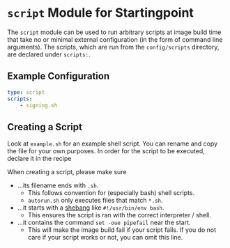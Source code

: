 # `script` Module for Startingpoint

The `script` module can be used to run arbitrary scripts at image build time that take no or minimal external configuration (in the form of command line arguments).
The scripts, which are run from the `config/scripts` directory, are declared under `scripts:`.

## Example Configuration

```yaml
type: script
scripts:
    - signing.sh
```

## Creating a Script

Look at `example.sh` for an example shell script. You can rename and copy the file for your own purposes. In order for the script to be executed, declare it in the recipe

When creating a script, please make sure

- ...its filename ends with `.sh`.
  - This follows convention for (especially bash) shell scripts.
  - `autorun.sh` only executes files that match `*.sh`.
- ...it starts with a [shebang](<https://en.wikipedia.org/wiki/Shebang_(Unix)>) like `#!/usr/bin/env bash`.
  - This ensures the script is ran with the correct interpreter / shell.
- ...it contains the command `set -oue pipefail` near the start.
  - This will make the image build fail if your script fails. If you do not care if your script works or not, you can omit this line.
